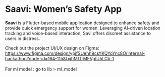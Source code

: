 # Saavi: Women’s Safety App

**Saavi** is a Flutter-based mobile application designed to enhance safety and provide quick emergency support for women. Leveraging AI-driven location tracking and voice-based interaction, Savi offers discreet assistance to users in distress.

Check out the project UI/UX design on Figma:<br>
https://www.figma.com/design/ypjfSUehh9csYKQYoYnc8O/internal-hackathon?node-id=164-115&t=jhMLtrMFVgIU5LCb-1<br>
<br>
For ml model :
go to lib > ml_model

